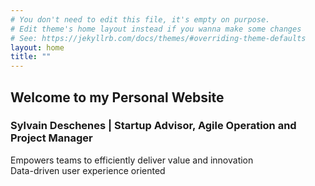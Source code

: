 ```yaml
---
# You don't need to edit this file, it's empty on purpose.
# Edit theme's home layout instead if you wanna make some changes
# See: https://jekyllrb.com/docs/themes/#overriding-theme-defaults
layout: home
title: ""
---
```


## Welcome to my Personal Website

### Sylvain Deschenes | Startup Advisor, Agile Operation and Project Manager
 
Empowers teams to efficiently deliver value and innovation  
Data-driven user experience oriented  